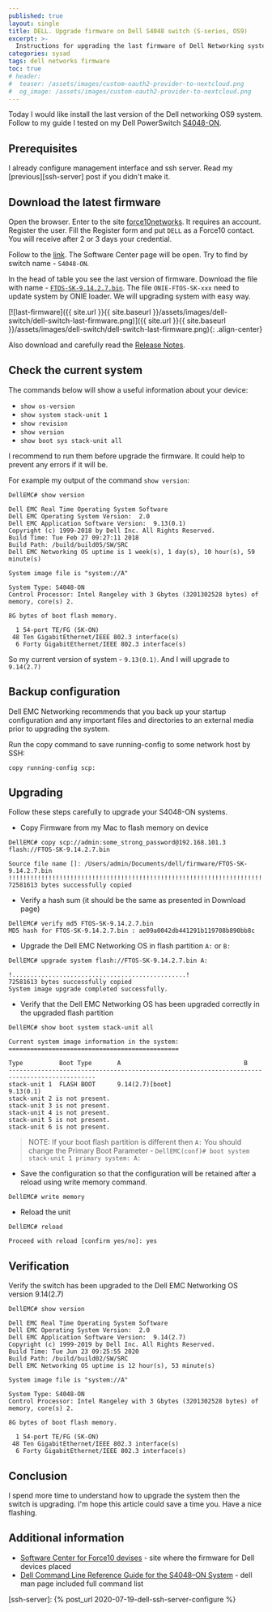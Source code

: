 ```yaml
---
published: true
layout: single
title: DELL. Upgrade firmware on Dell S4048 switch (S-series, OS9)
excerpt: >-
  Instructions for upgrading the last firmware of Dell Networking system.
categories: sysad
tags: dell networks firmware
toc: true
# header:
#  teaser: /assets/images/custom-oauth2-provider-to-nextcloud.png
#  og_image: /assets/images/custom-oauth2-provider-to-nextcloud.png
---
```


Today I would like install the last version of the Dell networking OS9 system.
Follow to my guide I tested on my Dell PowerSwitch [S4048-ON][s4048-specs].

## Prerequisites

I already configure management interface and ssh server. Read my [previous][ssh-server] post if you didn't make it.

## Download the latest firmware

Open the browser. Enter to the site [force10networks](https://www.force10networks.com/). It requires an account.
Register the user. Fill the Register form and put `DELL` as a Force10 contact. You will receive after 2 or 3 days your credential.

Follow to the [link](https://www.force10networks.com/CSPortal20/Software/SSeriesDownloads.aspx).
The Software Center page will be open. Try to find by switch name - `S4048-ON`.

In the head of table you see the last version of firmware. Download the file with name - [`FTOS-SK-9.14.2.7.bin`](https://www.force10networks.com/CSPortal20/Software/software/FTOS-SK-9.14.2.7.bin). The file `ONIE-FTOS-SK-xxx` need to update system by ONIE loader. We will upgrading system with easy way.

[![last-firmware]({{ site.url }}{{ site.baseurl }}/assets/images/dell-switch/dell-switch-last-firmware.png)]({{ site.url }}{{ site.baseurl }}/assets/images/dell-switch/dell-switch-last-firmware.png){: .align-center}

Also download and carefully read the [Release Notes](https://www.force10networks.com/CSPortal20/Software/documentation/S4048-ON-9.14.2.7-RN.pdf).

## Check the current system

The commands below will show a useful information about your device:
- `show os-version`
- `show system stack-unit 1`
- `show revision`
- `show version`
- `show boot sys stack-unit all`

I recommend to run them before upgrade the firmware. It could help to prevent any errors if it will be.

For example my output of the command `show version`:

```
DellEMC# show version

Dell EMC Real Time Operating System Software
Dell EMC Operating System Version:  2.0
Dell EMC Application Software Version:  9.13(0.1)
Copyright (c) 1999-2018 by Dell Inc. All Rights Reserved.
Build Time: Tue Feb 27 09:27:11 2018
Build Path: /build/build05/SW/SRC
Dell EMC Networking OS uptime is 1 week(s), 1 day(s), 10 hour(s), 59 minute(s)

System image file is "system://A"

System Type: S4048-ON
Control Processor: Intel Rangeley with 3 Gbytes (3201302528 bytes) of memory, core(s) 2.

8G bytes of boot flash memory.

  1 54-port TE/FG (SK-ON)
 48 Ten GigabitEthernet/IEEE 802.3 interface(s)
  6 Forty GigabitEthernet/IEEE 802.3 interface(s)
```

So my current version of system - `9.13(0.1)`. And I will upgrade to `9.14(2.7)`

## Backup configuration

Dell EMC Networking recommends that you back up your startup configuration and any important files and directories to an external media prior to upgrading the system.

Run the copy command to save running-config to some network host by SSH:

```
copy running-config scp:
```

## Upgrading

Follow these steps carefully to upgrade your S4048-ON systems.

* Copy Firmware from my Mac to flash memory on device

```
DellEMC# copy scp://admin:some_strong_password@192.168.101.3 flash://FTOS-SK-9.14.2.7.bin

Source file name []: /Users/admin/Documents/dell/firmware/FTOS-SK-9.14.2.7.bin
!!!!!!!!!!!!!!!!!!!!!!!!!!!!!!!!!!!!!!!!!!!!!!!!!!!!!!!!!!!!!!!!!!!!!!!!!!!!!!!!
72581613 bytes successfully copied
```

* Verify a hash sum (it should be the same as presented in Download page)

```
DellEMC# verify md5 FTOS-SK-9.14.2.7.bin
MD5 hash for FTOS-SK-9.14.2.7.bin : ae09a0042db441291b119708b890bb8c
```

* Upgrade the Dell EMC Networking OS in flash partition `A:` or `B:`

```
DellEMC# upgrade system flash://FTOS-SK-9.14.2.7.bin A:

!................................................!
72581613 bytes successfully copied
System image upgrade completed successfully.
```

* Verify that the Dell EMC Networking OS has been upgraded correctly in the upgraded flash partition

```
DellEMC# show boot system stack-unit all

Current system image information in the system:
===============================================

Type          Boot Type       A                                  B
----------------------------------------------------------------------------------------------
stack-unit 1  FLASH BOOT      9.14(2.7)[boot]                    9.13(0.1)                         
stack-unit 2 is not present.
stack-unit 3 is not present.
stack-unit 4 is not present.
stack-unit 5 is not present.
stack-unit 6 is not present.
```

> NOTE: If your boot flash partition is different then `A:`
> You should change the Primary Boot Parameter - `DellEMC(conf)# boot system stack-unit 1 primary system: A:`

* Save the configuration so that the configuration will be retained after a reload using write memory command.

```
DellEMC# write memory
```

* Reload the unit

```
DellEMC# reload

Proceed with reload [confirm yes/no]: yes
```

## Verification

Verify the switch has been upgraded to the Dell EMC Networking OS version 9.14(2.7)

```
DellEMC# show version

Dell EMC Real Time Operating System Software
Dell EMC Operating System Version:  2.0
Dell EMC Application Software Version:  9.14(2.7)
Copyright (c) 1999-2019 by Dell Inc. All Rights Reserved.
Build Time: Tue Jun 23 09:25:55 2020
Build Path: /build/build02/SW/SRC
Dell EMC Networking OS uptime is 12 hour(s), 53 minute(s)

System image file is "system://A"

System Type: S4048-ON
Control Processor: Intel Rangeley with 3 Gbytes (3201302528 bytes) of memory, core(s) 2.

8G bytes of boot flash memory.

  1 54-port TE/FG (SK-ON)
 48 Ten GigabitEthernet/IEEE 802.3 interface(s)
  6 Forty GigabitEthernet/IEEE 802.3 interface(s)
```


## Conclusion

I spend more time to understand how to upgrade the system then the switch is upgrading.
I'm hope this article could save a time you. Have a nice flashing.

## Additional information

* [Software Center for Force10 devises](https://www.force10networks.com/CSPortal20/Software/SSeriesDownloads.aspx) - site where the firmware for Dell devices placed
* [Dell Command Line Reference Guide for the S4048–ON System](https://www.dell.com/support/manuals/us/en/19/force10-s4048-on/s4048-on-9.14.0.0-cli/about-this-guide) - dell man page included full command list



[s4048-specs]: https://i.dell.com/sites/doccontent/shared-content/data-sheets/en/Documents/Dell-EMC-Networking-S4048-ON-Spec-Sheet.pdf
[ssh-server]: {% post_url 2020-07-19-dell-ssh-server-configure %}
